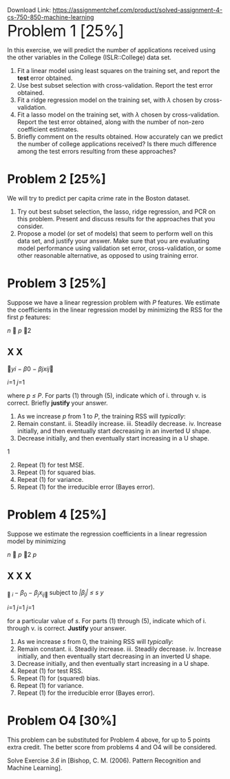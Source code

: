 Download Link: https://assignmentchef.com/product/solved-assignment-4-cs-750-850-machine-learning
<br>
<span style="font-size: 2.61792em; letter-spacing: -1px; font-family: -apple-system, BlinkMacSystemFont, 'Segoe UI', Roboto, Oxygen-Sans, Ubuntu, Cantarell, 'Helvetica Neue', sans-serif;">Problem 1 [25%]</span>

In this exercise, we will predict the number of applications received using the other variables in the College (ISLR::College) data set.

<ol>

 <li>Fit a linear model using least squares on the training set, and report the <strong>test </strong>error obtained.</li>

 <li>Use best subset selection with cross-validation. Report the test error obtained.</li>

 <li>Fit a ridge regression model on the training set, with <em>λ </em>chosen by cross-validation.</li>

 <li>Fit a lasso model on the training set, with <em>λ </em>chosen by cross-validation. Report the test error obtained, along with the number of non-zero coefficient estimates.</li>

 <li>Briefly comment on the results obtained. How accurately can we predict the number of college applications received? Is there much difference among the test errors resulting from these approaches?</li>

</ol>

<h1>Problem 2 [25%]</h1>

We will try to predict per capita crime rate in the Boston dataset.

<ol>

 <li>Try out best subset selection, the lasso, ridge regression, and PCR on this problem. Present and discuss results for the approaches that you consider.</li>

 <li>Propose a model (or set of models) that seem to perform well on this data set, and justify your answer. Make sure that you are evaluating model performance using validation set error, cross-validation, or some other reasonable alternative, as opposed to using training error.</li>

</ol>

<h1>Problem 3 [25%]</h1>

Suppose we have a linear regression problem with <em>P </em>features. We estimate the coefficients in the linear regression model by minimizing the RSS for the first <em>p </em>features:

<em>n </em>                           <em>p                </em>2

<h2>                                                            X                                X</h2>

<em>y</em><em>i − β</em>0 <em>−                β</em><em>jx</em><em>ij</em>

<em>i</em>=1                              <em>j</em>=1

where <em>p ≤ P</em>. For parts (1) through (5), indicate which of i. through v. is correct. Briefly <strong>justify </strong>your answer.

<ol>

 <li>As we increase <em>p </em>from 1 to <em>P</em>, the training RSS will <em>typically</em>:</li>

 <li>Remain constant. ii. Steadily increase. iii. Steadily decrease. iv. Increase initially, and then eventually start decreasing in an inverted U shape.</li>

 <li>Decrease initially, and then eventually start increasing in a U shape.</li>

</ol>

1

<ol start="2">

 <li>Repeat (1) for test MSE.</li>

 <li>Repeat (1) for squared bias.</li>

 <li>Repeat (1) for variance.</li>

 <li>Repeat (1) for the irreducible error (Bayes error).</li>

</ol>

<h1>Problem 4 [25%]</h1>

Suppose we estimate the regression coefficients in a linear regression model by minimizing

<em>n </em>                           <em>p                </em>2                               <em>p</em>

<h2>                                           X                               X                                                  X</h2>

<sub> <em>i </em></sub><em>− β</em><sub>0 </sub><em>−    β<sub>j</sub>x<sub>ij</sub></em><sub> </sub>subject to     <em>|β<sub>j</sub>| ≤ s y</em>

<em>i</em>=1                              <em>j</em>=1                                                 <em>j</em>=1

for a particular value of <em>s</em>. For parts (1) through (5), indicate which of i. through v. is correct. <strong>Justify </strong>your answer.

<ol>

 <li>As we increase <em>s </em>from 0, the training RSS will <em>typically</em>:</li>

 <li>Remain constant. ii. Steadily increase. iii. Steadily decrease. iv. Increase initially, and then eventually start decreasing in an inverted U shape.</li>

 <li>Decrease initially, and then eventually start increasing in a U shape.</li>

 <li>Repeat (1) for test RSS.</li>

 <li>Repeat (1) for (squared) bias.</li>

 <li>Repeat (1) for variance.</li>

 <li>Repeat (1) for the irreducible error (Bayes error).</li>

</ol>

<h1>Problem O4 [30%]</h1>

This problem can be substituted for Problem 4 above, for up to 5 points extra credit. The better score from problems 4 and O4 will be considered.

Solve Exercise <em>3.6 </em>in [Bishop, C. M. (2006). Pattern Recognition and Machine Learning].



